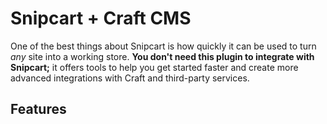 # Snipcart + Craft CMS

One of the best things about Snipcart is how quickly it can be used to turn *any* site into a working store. **You don't need this plugin to integrate with Snipcart;** it offers tools to help you get started faster and create more advanced integrations with Craft and third-party services.

## Features

